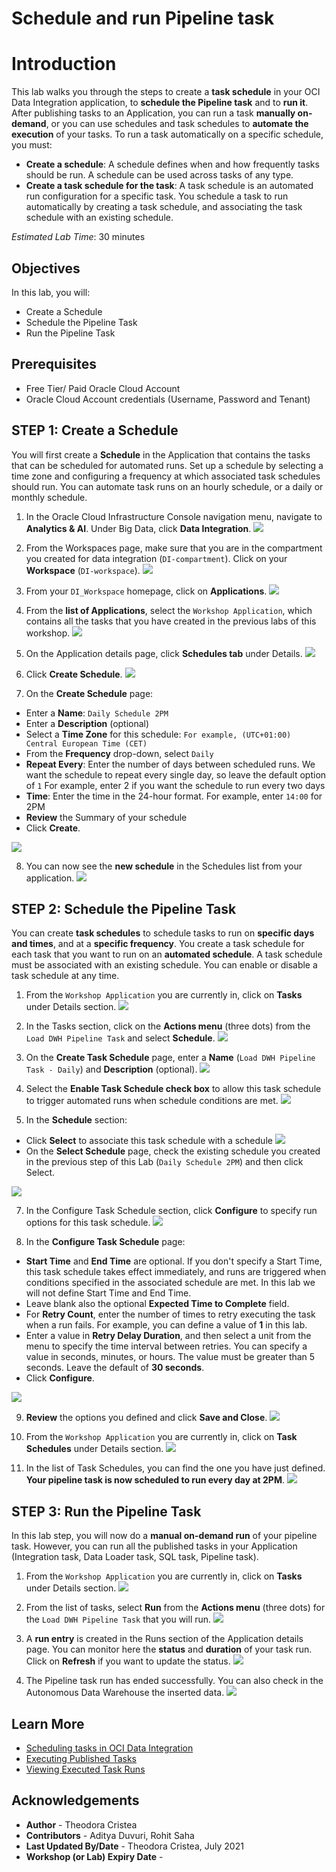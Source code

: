 # Schedule and run Pipeline task

# Introduction

This lab walks you through the steps to create a **task schedule** in your OCI Data Integration application, to **schedule the Pipeline task** and to **run it**.
After publishing tasks to an Application, you can run a task **manually on-demand**, or you can use schedules and task schedules to **automate the execution** of your tasks.
To run a task automatically on a specific schedule, you must:
* **Create a schedule**: A schedule defines when and how frequently tasks should be run. A schedule can be used across tasks of any type.
* **Create a task schedule for the task**: A task schedule is an automated run configuration for a specific task. You schedule a task to run automatically by creating a task schedule, and associating the task schedule with an existing schedule.

*Estimated Lab Time*: 30 minutes

## Objectives
In this lab, you will:
* Create a Schedule
* Schedule the Pipeline Task
* Run the Pipeline Task

## Prerequisites
* Free Tier/ Paid Oracle Cloud Account
* Oracle Cloud Account credentials (Username, Password and Tenant)

## **STEP 1**: Create a Schedule
You will first create a **Schedule** in the Application that contains the tasks that can be scheduled for automated runs. Set up a schedule by selecting a time zone and configuring a frequency at which associated task schedules should run. You can automate task runs on an hourly schedule, or a daily or monthly schedule.

1. In the Oracle Cloud Infrastructure Console navigation menu, navigate to **Analytics & AI**. Under Big Data, click **Data Integration**.
![](./images/menu_di.png " ")

2. From the Workspaces page, make sure that you are in the compartment you created for data integration (`DI-compartment`). Click on your **Workspace** (`DI-workspace`).
![](./images/workspaces-click.png " ")

3. From your `DI_Workspace` homepage, click on **Applications**.
![](./images/workspace-homepage-applications.png " ")

4. From the **list of Applications**, select the `Workshop Application`, which contains all the tasks that you have created in the previous labs of this workshop.
![](./images/applications-list.png " ")

5. On the Application details page, click **Schedules tab** under Details.
![](./images/schedules-section.png " ")

6. Click **Create Schedule**.
![](./images/create-schedule.png " ")

7. On the **Create Schedule** page:
  - Enter a **Name**: `Daily Schedule 2PM`
  - Enter a **Description** (optional)
  - Select a **Time Zone** for this schedule: `For example, (UTC+01:00) Central European Time (CET)`
  - From the **Frequency** drop-down, select `Daily`
  - **Repeat Every**: Enter the number of days between scheduled runs. We want the schedule to repeat every single day, so leave the default option of `1`
  For example, enter 2 if you want the schedule to run every two days
  - **Time**: Enter the time in the 24-hour format. For example, enter `14:00` for 2PM
  - **Review** the Summary of your schedule
  - Click **Create**.

![](./images/create-schedule-options.png " ")


8. You can now see the **new schedule** in the Schedules list from your application.
![](./images/schedules-list.png " ")

## **STEP 2**: Schedule the Pipeline Task
You can create **task schedules** to schedule tasks to run on **specific days and times**, and at a **specific frequency**. You create a task schedule for each task that you want to run on an **automated schedule**. A task schedule must be associated with an existing schedule. You can enable or disable a task schedule at any time.

1. From the `Workshop Application` you are currently in, click on **Tasks** under Details section.
![](./images/tasks-section.png " ")

2. In the Tasks section, click on the **Actions menu** (three dots) from the `Load DWH Pipeline Task` and select **Schedule**.
![](./images/action-menu-pipeline-task.png " ")

4. On the **Create Task Schedule** page, enter a **Name** (`Load DWH Pipeline Task - Daily`) and **Description** (optional).
![](./images/task-schedule-name.png " ")

5. Select the **Enable Task Schedule check box** to allow this task schedule to trigger automated runs when schedule conditions are met.
![](./images/enable-task-schedule.png " ")

6. In the **Schedule** section:
  - Click **Select** to associate this task schedule with a schedule
  ![](./images/select-button-schedule.png " ")
  - On the **Select Schedule** page, check the existing schedule you created in the previous step of this Lab (`Daily Schedule 2PM`) and then click Select.

  ![](./images/select-schedule.png " ")


7. In the Configure Task Schedule section, click **Configure** to specify run options for this task schedule.
![](./images/configure-task-schedule-button.png " ")

8. In the **Configure Task Schedule** page:
  - **Start Time** and **End Time** are optional. If you don't specify a Start Time, this task schedule takes effect immediately, and runs are triggered when conditions specified in the associated schedule are met. In this lab we will not define Start Time and End Time.
  - Leave blank also the optional **Expected Time to Complete** field.
  - For **Retry Count**, enter the number of times to retry executing the task when a run fails. For example, you can define a value of **1** in this lab.
  - Enter a value in **Retry Delay Duration**, and then select a unit from the menu to specify the time interval between retries. You can specify a value in seconds, minutes, or hours. The value must be greater than 5 seconds. Leave the default of **30 seconds**.
  - Click **Configure**.

![](./images/configure-task-schedule.png " ")


9. **Review** the options you defined and click **Save and Close**.
![](./images/task-schedule-save-close.png " ")

10. From the `Workshop Application` you are currently in, click on **Task Schedules** under Details section.
![](./images/task-schedules-section.png " ")

11. In the list of Task Schedules, you can find the one you have just defined. **Your pipeline task is now scheduled to run every day at 2PM**.
![](./images/task-schedule.png " ")

## **STEP 3**: Run the Pipeline Task
In this lab step, you will now do a **manual on-demand run** of your pipeline task. However, you can run all the published tasks in your Application (Integration task, Data Loader task, SQL task, Pipeline task).

1. From the `Workshop Application` you are currently in, click on **Tasks** under Details section.
![](./images/tasks-section.png " ")

2. From the list of tasks, select **Run** from the **Actions menu** (three dots) for the `Load DWH Pipeline Task` that you will run.
![](./images/run-pipeline-task.png " ")

3. A **run entry** is created in the Runs section of the Application details page. You can monitor here the **status** and **duration** of your task run. Click on **Refresh** if you want to update the status.
![](./images/pipeline-running.png " ")

4. The Pipeline task run has ended successfully. You can also check in the Autonomous Data Warehouse the inserted data.
![](./images/pipeline-success.png " ")

## Learn More

* [Scheduling tasks in OCI Data Integration](https://docs.oracle.com/en-us/iaas/data-integration/using/schedules.htm)
* [Executing Published Tasks](https://docs.oracle.com/en-us/iaas/data-integration/using/published-tasks.htm)
* [Viewing Executed Task Runs](https://docs.oracle.com/en-us/iaas/data-integration/using/task-runs.htm)

## Acknowledgements
* **Author** - Theodora Cristea
* **Contributors** -  Aditya Duvuri, Rohit Saha
* **Last Updated By/Date** - Theodora Cristea, July 2021
* **Workshop (or Lab) Expiry Date** -

